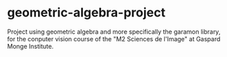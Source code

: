 # geometric-algebra-project
Project using geometric algebra and more specifically the garamon library, for the conputer vision course of the "M2 Sciences de l'Image" at Gaspard Monge Institute.
